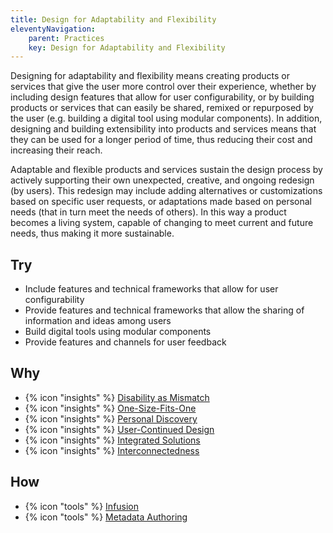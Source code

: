 ```yaml
---
title: Design for Adaptability and Flexibility
eleventyNavigation:
    parent: Practices
    key: Design for Adaptability and Flexibility
---
```


Designing for adaptability and flexibility means creating products or services that give the user more control over
their experience, whether by including design features that allow for user configurability, or by building products or
services that can easily be shared, remixed or repurposed by the user (e.g. building a digital tool using modular
components). In addition, designing and building extensibility into products and services means that they can be used
for a longer period of time, thus reducing their cost and increasing their reach.

Adaptable and flexible products and services sustain the design process by actively supporting their own unexpected,
creative, and ongoing redesign (by users). This redesign may include adding alternatives or customizations based on
specific user requests, or adaptations made based on personal needs (that in turn meet the needs of others). In this way
a product becomes a living system, capable of changing to meet current and future needs, thus making it more
sustainable.

## Try

* Include features and technical frameworks that allow for user configurability
* Provide features and technical frameworks that allow the sharing of information and ideas among users
* Build digital tools using modular components
* Provide features and channels for user feedback

## Why

* {% icon "insights" %} [Disability as Mismatch](../../insights/disability-as-mismatch/)
* {% icon "insights" %} [One-Size-Fits-One](../../insights/one-size-fits-one/)
* {% icon "insights" %} [Personal Discovery](../../insights/personal-discovery/)
* {% icon "insights" %} [User-Continued Design](../../insights/user-continued-design/)
* {% icon "insights" %} [Integrated Solutions](../../insights/integrated-solutions/)
* {% icon "insights" %} [Interconnectedness](../../insights/interconnectedness/)

## How

* {% icon "tools" %} [Infusion](../../tools/infusion/)
* {% icon "tools" %} [Metadata Authoring](../../tools/metadata-authoring/)
